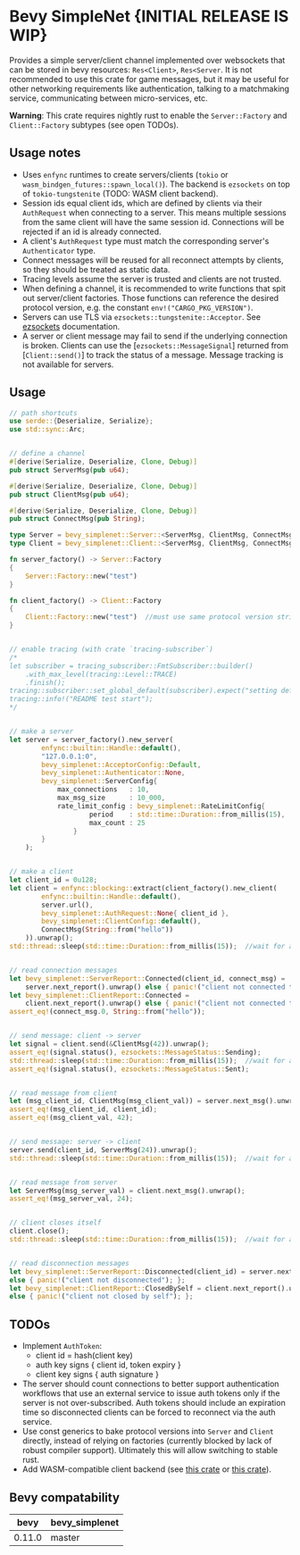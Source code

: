 # Bevy SimpleNet {INITIAL RELEASE IS WIP}

Provides a simple server/client channel implemented over websockets that can be stored in bevy resources: `Res<Client>`, `Res<Server`. It is not recommended to use this crate for game messages, but it may be useful for other networking requirements like authentication, talking to a matchmaking service, communicating between micro-services, etc.

**Warning**: This crate requires nightly rust to enable the `Server::Factory` and `Client::Factory` subtypes (see open TODOs).



## Usage notes

- Uses `enfync` runtimes to create servers/clients (`tokio` or `wasm_bindgen_futures::spawn_local()`). The backend is `ezsockets` on top of `tokio-tungstenite` (TODO: WASM client backend).
- Session ids equal client ids, which are defined by clients via their `AuthRequest` when connecting to a server. This means multiple sessions from the same client will have the same session id. Connections will be rejected if an id is already connected.
- A client's `AuthRequest` type must match the corresponding server's `Authenticator` type.
- Connect messages will be reused for all reconnect attempts by clients, so they should be treated as static data.
- Tracing levels assume the server is trusted and clients are not trusted.
- When defining a channel, it is recommended to write functions that spit out server/client factories. Those functions can reference the desired protocol version, e.g. the constant `env!("CARGO_PKG_VERSION")`.
- Servers can use TLS via `ezsockets::tungstenite::Acceptor`. See [ezsockets](https://docs.rs/ezsockets/latest/ezsockets/) documentation.
- A server or client message may fail to send if the underlying connection is broken. Clients can use the [`ezsockets::MessageSignal`] returned from [`Client::send()`] to track the status of a message. Message tracking is not available for servers.



## Usage

```rust
// path shortcuts
use serde::{Deserialize, Serialize};
use std::sync::Arc;


// define a channel
#[derive(Serialize, Deserialize, Clone, Debug)]
pub struct ServerMsg(pub u64);

#[derive(Serialize, Deserialize, Clone, Debug)]
pub struct ClientMsg(pub u64);

#[derive(Serialize, Deserialize, Clone, Debug)]
pub struct ConnectMsg(pub String);

type Server = bevy_simplenet::Server::<ServerMsg, ClientMsg, ConnectMsg>;
type Client = bevy_simplenet::Client::<ServerMsg, ClientMsg, ConnectMsg>;

fn server_factory() -> Server::Factory
{
    Server::Factory::new("test")
}

fn client_factory() -> Client::Factory
{
    Client::Factory::new("test")  //must use same protocol version string as the server
}


// enable tracing (with crate `tracing-subscriber`)
/*
let subscriber = tracing_subscriber::FmtSubscriber::builder()
    .with_max_level(tracing::Level::TRACE)
    .finish();
tracing::subscriber::set_global_default(subscriber).expect("setting default subscriber failed");
tracing::info!("README test start");
*/


// make a server
let server = server_factory().new_server(
        enfync::builtin::Handle::default(),
        "127.0.0.1:0",
        bevy_simplenet::AcceptorConfig::Default,
        bevy_simplenet::Authenticator::None,
        bevy_simplenet::ServerConfig{
            max_connections   : 10,
            max_msg_size      : 10_000,
            rate_limit_config : bevy_simplenet::RateLimitConfig{
                    period    : std::time::Duration::from_millis(15),
                    max_count : 25
                }
        }
    );


// make a client
let client_id = 0u128;
let client = enfync::blocking::extract(client_factory().new_client(
        enfync::builtin::Handle::default(),
        server.url(),
        bevy_simplenet::AuthRequest::None{ client_id },
        bevy_simplenet::ClientConfig::default(),
        ConnectMsg(String::from("hello"))
    )).unwrap();
std::thread::sleep(std::time::Duration::from_millis(15));  //wait for async machinery


// read connection messages
let bevy_simplenet::ServerReport::Connected(client_id, connect_msg) =
    server.next_report().unwrap() else { panic!("client not connected to server"); };
let bevy_simplenet::ClientReport::Connected =
    client.next_report().unwrap() else { panic!("client not connected to server"); };
assert_eq!(connect_msg.0, String::from("hello"));


// send message: client -> server
let signal = client.send(&ClientMsg(42)).unwrap();
assert_eq!(signal.status(), ezsockets::MessageStatus::Sending);
std::thread::sleep(std::time::Duration::from_millis(15));  //wait for async machinery
assert_eq!(signal.status(), ezsockets::MessageStatus::Sent);


// read message from client
let (msg_client_id, ClientMsg(msg_client_val)) = server.next_msg().unwrap();
assert_eq!(msg_client_id, client_id);
assert_eq!(msg_client_val, 42);


// send message: server -> client
server.send(client_id, ServerMsg(24)).unwrap();
std::thread::sleep(std::time::Duration::from_millis(15));  //wait for async machinery


// read message from server
let ServerMsg(msg_server_val) = client.next_msg().unwrap();
assert_eq!(msg_server_val, 24);


// client closes itself
client.close();
std::thread::sleep(std::time::Duration::from_millis(15));  //wait for async machinery


// read disconnection messages
let bevy_simplenet::ServerReport::Disconnected(client_id) = server.next_report().unwrap()
else { panic!("client not disconnected"); };
let bevy_simplenet::ClientReport::ClosedBySelf = client.next_report().unwrap()
else { panic!("client not closed by self"); };
```



## TODOs

- Implement `AuthToken`:
    - client id = hash(client key)
    - auth key signs { client id, token expiry }
    - client key signs { auth signature }
- The server should count connections to better support authentication workflows that use an external service to issue auth tokens only if the server is not over-subscribed. Auth tokens should include an expiration time so disconnected clients can be forced to reconnect via the auth service.
- Use const generics to bake protocol versions into `Server` and `Client` directly, instead of relying on factories (currently blocked by lack of robust compiler support). Ultimately this will allow switching to stable rust.
- Add WASM-compatible client backend (see [this crate](https://github.com/workflow-rs/workflow-rs) or [this crate](https://docs.rs/ws_stream_wasm/latest/ws_stream_wasm/)).



## Bevy compatability

| bevy   | bevy_simplenet |
|--------|----------------|
| 0.11.0 | master         |

